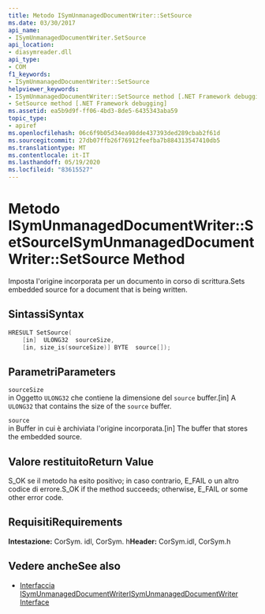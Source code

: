 ```yaml
---
title: Metodo ISymUnmanagedDocumentWriter::SetSource
ms.date: 03/30/2017
api_name:
- ISymUnmanagedDocumentWriter.SetSource
api_location:
- diasymreader.dll
api_type:
- COM
f1_keywords:
- ISymUnmanagedDocumentWriter::SetSource
helpviewer_keywords:
- ISymUnmanagedDocumentWriter::SetSource method [.NET Framework debugging]
- SetSource method [.NET Framework debugging]
ms.assetid: ea5b9d9f-ff06-4bd3-8de5-6435343aba59
topic_type:
- apiref
ms.openlocfilehash: 06c6f9b05d34ea98dde437393ded289cbab2f61d
ms.sourcegitcommit: 27db07ffb26f76912feefba7b884313547410db5
ms.translationtype: MT
ms.contentlocale: it-IT
ms.lasthandoff: 05/19/2020
ms.locfileid: "83615527"
---
```

# <a name="isymunmanageddocumentwritersetsource-method"></a><span data-ttu-id="26000-102">Metodo ISymUnmanagedDocumentWriter::SetSource</span><span class="sxs-lookup"><span data-stu-id="26000-102">ISymUnmanagedDocumentWriter::SetSource Method</span></span>
<span data-ttu-id="26000-103">Imposta l'origine incorporata per un documento in corso di scrittura.</span><span class="sxs-lookup"><span data-stu-id="26000-103">Sets embedded source for a document that is being written.</span></span>  
  
## <a name="syntax"></a><span data-ttu-id="26000-104">Sintassi</span><span class="sxs-lookup"><span data-stu-id="26000-104">Syntax</span></span>  
  
```cpp  
HRESULT SetSource(  
    [in]  ULONG32  sourceSize,  
    [in, size_is(sourceSize)] BYTE  source[]);  
```  
  
## <a name="parameters"></a><span data-ttu-id="26000-105">Parametri</span><span class="sxs-lookup"><span data-stu-id="26000-105">Parameters</span></span>  
 `sourceSize`  
 <span data-ttu-id="26000-106">in Oggetto `ULONG32` che contiene la dimensione del `source` buffer.</span><span class="sxs-lookup"><span data-stu-id="26000-106">[in] A `ULONG32` that contains the size of the `source` buffer.</span></span>  
  
 `source`  
 <span data-ttu-id="26000-107">in Buffer in cui è archiviata l'origine incorporata.</span><span class="sxs-lookup"><span data-stu-id="26000-107">[in] The buffer that stores the embedded source.</span></span>  
  
## <a name="return-value"></a><span data-ttu-id="26000-108">Valore restituito</span><span class="sxs-lookup"><span data-stu-id="26000-108">Return Value</span></span>  
 <span data-ttu-id="26000-109">S_OK se il metodo ha esito positivo; in caso contrario, E_FAIL o un altro codice di errore.</span><span class="sxs-lookup"><span data-stu-id="26000-109">S_OK if the method succeeds; otherwise, E_FAIL or some other error code.</span></span>  
  
## <a name="requirements"></a><span data-ttu-id="26000-110">Requisiti</span><span class="sxs-lookup"><span data-stu-id="26000-110">Requirements</span></span>  
 <span data-ttu-id="26000-111">**Intestazione:** CorSym. idl, CorSym. h</span><span class="sxs-lookup"><span data-stu-id="26000-111">**Header:** CorSym.idl, CorSym.h</span></span>  
  
## <a name="see-also"></a><span data-ttu-id="26000-112">Vedere anche</span><span class="sxs-lookup"><span data-stu-id="26000-112">See also</span></span>

- [<span data-ttu-id="26000-113">Interfaccia ISymUnmanagedDocumentWriter</span><span class="sxs-lookup"><span data-stu-id="26000-113">ISymUnmanagedDocumentWriter Interface</span></span>](isymunmanageddocumentwriter-interface.md)
